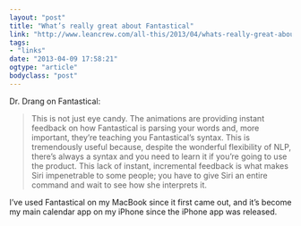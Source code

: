 ```yaml
---
layout: "post"
title: "What’s really great about Fantastical"
link: "http://www.leancrew.com/all-this/2013/04/whats-really-great-about-fantastical/"
tags: 
- "links"
date: "2013-04-09 17:58:21"
ogtype: "article"
bodyclass: "post"
---
```


Dr. Drang on Fantastical:

> This is not just eye candy. The animations are providing instant feedback on how Fantastical is parsing your words and, more important, they’re teaching you Fantastical’s syntax. This is tremendously useful because, despite the wonderful flexibility of NLP, there’s always a syntax and you need to learn it if you’re going to use the product. This lack of instant, incremental feedback is what makes Siri impenetrable to some people; you have to give Siri an entire command and wait to see how she interprets it.

I’ve used Fantastical on my MacBook since it first came out, and it’s become my main calendar app on my iPhone since the iPhone app was released.